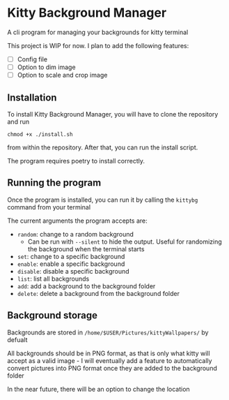 # Kitty Background Manager
A cli program for managing your backgrounds for kitty terminal

This project is WIP for now.
I plan to add the following features:
- [ ] Config file
- [ ] Option to dim image
- [ ] Option to scale and crop image

## Installation
To install Kitty Background Manager, you will have to clone the repository and run

```
chmod +x ./install.sh
```

from within the repository. After that, you can run the install script. 

The program requires poetry to install correctly. 

## Running the program
Once the program is installed, you can run it by calling the `kittybg` command from your terminal

The current arguments the program accepts are:
- `random`: change to a random background
    - Can be run with `--silent` to hide the output. Useful for randomizing the background when the terminal starts
- `set`: change to a specific background
- `enable`: enable a specific background
- `disable`: disable a specific background
- `list`: list all backgrounds
- `add`: add a background to the background folder
- `delete`: delete a background from the background folder

## Background storage

Backgrounds are stored in `/home/$USER/Pictures/kittyWallpapers/` by defualt

All backgrounds should be in PNG format, as that is only what kitty will accept as a valid image
    - I will eventually add a feature to automatically convert pictures into PNG format once they are added to the background folder

In the near future, there will be an option to change the location
